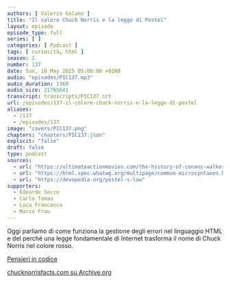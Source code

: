 ```yaml
---
authors: [ Valerio Galano ]
title: "Il colore Chuck Norris e la legge di Postel"
layout: episode
episode_type: full
series: [ ]
categories: [ Podcast ]
tags: [ curiosità, html ]
season: 2
number: 137
date: Sun, 18 May 2025 05:00:00 +0200
audio: "episodes/PIC137.mp3"
audio_duration: 1360
audio_size: 21765641
transcript: transcripts/PIC137.srt
url: /episodes/137-il-colore-chuck-norris-e-la-legge-di-postel
aliases:
  - /137
  - /episodes/137
image: "covers/PIC137.png"
chapters: "chapters/PIC137.json"
explicit: "false"
draft: false
type: podcast
sources:
  - url: "https://ultimateactionmovies.com/the-history-of-conans-walker-texas-ranger-lever/"
  - url: "https://html.spec.whatwg.org/multipage/common-microsyntaxes.html#rules-for-parsing-a-legacy-colour-value"
  - url: "https://devopedia.org/postel-s-law"
supporters:
  - Edoardo Secco
  - Carlo Tomas
  - Luca Francesca
  - Marco Frau
---
```


Oggi parliamo di come funziona la gestione degli errori nel linguaggio HTML e del perché una legge fondamentale di Internet trasforma il nome di Chuck Norris nel colore rosso.

[Pensieri in codice](https://pensieriincodice.it/137)

[chucknorrisfacts.com su Archive.org](https://web.archive.org/web/20051001000000*/chucknorrisfacts.com)